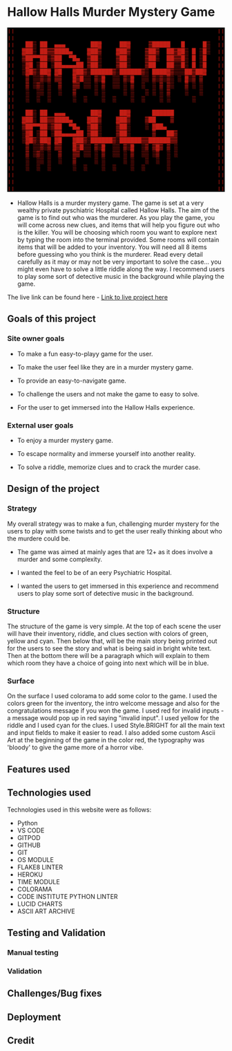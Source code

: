 # Hallow Halls Murder Mystery Game

![Hallow Halls ascii art](documentation/hallow_halls.png)

- Hallow Halls is a murder mystery game. The game is set at a very wealthy private pyschiatric Hospital called Hallow Halls. The aim of the game is to find out who was the murderer.
As you play the game, you will come across new clues, and items that will help you figure out who is the killer. You will be choosing which room you want to explore next by typing the room into the terminal provided. Some rooms will contain items that will be added to your inventory. You will need all 8 items before guessing who you think is the murderer. Read every detail carefully as it may or may not be very important to solve the case... you might even have to solve a little riddle along the way. I recommend users to play some sort of detective music in the background while playing the game.

The live link can be found here - [Link to live project here](https://murder-mystery-pp3-a34ca40ad052.herokuapp.com/)


## Goals of this project

### Site owner goals

- To make a fun easy-to-playy game for the user.

- To make the user feel like they are in a murder mystery game.

- To provide an easy-to-navigate game.

- To challenge the users and not make the game to easy to solve.

- For the user to get immersed into the Hallow Halls experience.

### External user goals

- To enjoy a murder mystery game.

- To escape normality and immerse yourself into another reality.

- To solve a riddle, memorize clues and to crack the murder case.

## Design of the project

### Strategy

My overall strategy was to make a fun, challenging murder mystery for the users to play with some twists and to get the user really thinking about who the murdere could be.

- The game was aimed at mainly ages that are 12+ as it does involve a murder and some complexity.

- I wanted the feel to be of an eery Psychiatric Hospital.

- I wanted the users to get immersed in this experience and recommend users to play some sort of detective music in the background.

### Structure

The structure of the game is very simple. At the top of each scene the user will have their inventory, riddle, and clues section with colors of green, yellow and cyan. Then below that, will be the main story being printed out for the users to see the story and what is being said in bright white text. Then at the bottom there will be a paragraph which will explain to them which room they have a choice of going into next which will be in blue.

### Surface

On the surface I used colorama to add some color to the game. I used the colors green for the inventory, the intro welcome message and also for the congratulations message if you won the game. I used red for invalid inputs - a message would pop up in red saying "invalid input". I used yellow for the riddle and I used cyan for the clues. I used Style.BRIGHT for all the main text and input fields to make it easier to read. I also added some custom Ascii Art at the beginning of the game in the color red, the typography was 'bloody' to give the game more of a horror vibe.

## Features used

## Technologies used

Technologies used in this website were as follows:

- Python
- VS CODE
- GITPOD
- GITHUB
- GIT
- OS MODULE
- FLAKE8 LINTER
- HEROKU 
- TIME MODULE
- COLORAMA
- CODE INSTITUTE PYTHON LINTER
- LUCID CHARTS
- ASCII ART ARCHIVE

## Testing and Validation

### Manual testing

### Validation

## Challenges/Bug fixes

## Deployment

## Credit

